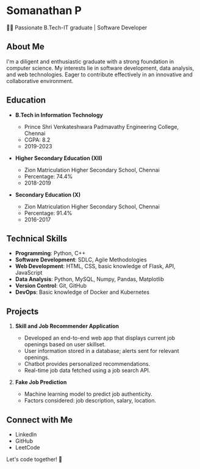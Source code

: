 # Somanathan P

👨‍💻 Passionate B.Tech-IT graduate | Software Developer 

## About Me
I'm a diligent and enthusiastic graduate with a strong foundation in computer science. My interests lie in software development, data analysis, and web technologies. Eager to contribute effectively in an innovative and collaborative environment.

## Education
- **B.Tech in Information Technology**
  - Prince Shri Venkateshwara Padmavathy Engineering College, Chennai
  - CGPA: 8.2
  - 2019-2023

- **Higher Secondary Education (XII)**
  - Zion Matriculation Higher Secondary School, Chennai
  - Percentage: 74.4%
  - 2018-2019

- **Secondary Education (X)**
  - Zion Matriculation Higher Secondary School, Chennai
  - Percentage: 91.4%
  - 2016-2017

## Technical Skills
- **Programming**: Python, C++
- **Software Development**: SDLC, Agile Methodologies
- **Web Development**: HTML, CSS, basic knowledge of Flask, API, JavaScript
- **Data Analysis**: Python, MySQL, Numpy, Pandas, Matplotlib
- **Version Control**: Git, GitHub
- **DevOps**: Basic knowledge of Docker and Kubernetes

## Projects
1. **Skill and Job Recommender Application**
   - Developed an end-to-end web app that displays current job openings based on user skillset.
   - User information stored in a database; alerts sent for relevant openings.
   - Chatbot provides personalized recommendations.
   - Real-time job data fetched using a job search API.

2. **Fake Job Prediction**
   - Machine learning model to predict job authenticity.
   - Factors considered: job description, salary, location.

## Connect with Me
- LinkedIn
- GitHub
- LeetCode

Let's code together! 🚀
